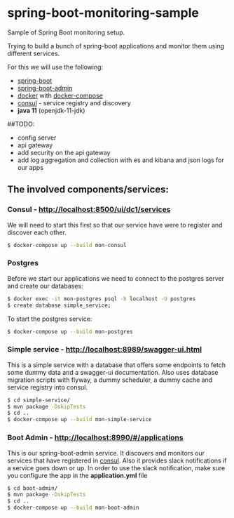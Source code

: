 # spring-boot-monitoring-sample
Sample of Spring Boot monitoring setup.

Trying to build a bunch of spring-boot applications and monitor them using 
different services.

For this we will use the following:
 - [spring-boot](https://start.spring.io/)
 - [spring-boot-admin](https://github.com/codecentric/spring-boot-admin)
 - [docker](https://docs.docker.com/install/linux/docker-ce/ubuntu/) with 
 [docker-compose](https://docs.docker.com/compose/install/)
 - [consul](https://www.consul.io/) - service registry and discovery
 - **java 11** (openjdk-11-jdk)

##TODO:
 - config server
 - api gateway
 - add security on the api gateway
 - add log aggregation and collection with es and kibana and json logs for our apps

## The involved components/services:

### Consul - [http://localhost:8500/ui/dc1/services](http://localhost:8500/ui/dc1/services)
We will need to start this first so that our service have were to register and
discover each other.
```bash
$ docker-compose up --build mon-consul
```

### Postgres
Before we start our applications we need to connect to the postgres server and 
create our databases:
```bash
$ docker exec -it mon-postgres psql -h localhost -U postgres
$ create database simple_service;
```
To start the postgres service:
```bash
$ docker-compose up --build mon-postgres
```
### Simple service - [http://localhost:8989/swagger-ui.html](http://localhost:8989/swagger-ui.html)
This is a simple service with a database that offers some endpoints to fetch some
dummy data and a swagger-ui documentation. Also uses database migration scripts with flyway,
a dummy scheduler, a dummy cache and service registry into consul.
```bash
$ cd simple-service/
$ mvn package -DskipTests
$ cd ..
$ docker-compose up --build mon-simple-service
```
### Boot Admin - [http://localhost:8990/#/applications](http://localhost:8990/#/applications)
This is our spring-boot-admin service. It discovers and monitors our services that
have registered in [consul](http://localhost:8500/ui/dc1/services). Also it provides
slack notifications if a service goes down or up. In order to use the slack notification,
make sure you configure the app in the **application.yml** file
```bash
$ cd boot-admin/
$ mvn package -DskipTests
$ cd ..
$ docker-compose up --build mon-boot-admin
```